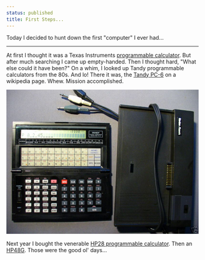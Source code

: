 ```yaml
---
status: published
title: First Steps...
---
```


Today I decided to hunt down the first "computer" I ever had...

---

At first I thought it was a Texas Instruments [programmable calculator](https://en.wikipedia.org/wiki/Programmable_calculator).  But after much searching I came up empty-handed.  Then I thought hard, "What else could it have been?"  On a whim, I looked up Tandy programmable calculators from the 80s.  And lo!  There it was, the [Tandy PC-6](https://en.wikipedia.org/wiki/Tandy_Pocket_Computer) on a wikipedia page.  Whew.  Mission accomplished.

![Tandy PC-6](Tandy_PC-6_Pocket_Computer.jpg)

Next year I bought the venerable [HP28 programmable calculator](https://en.wikipedia.org/wiki/HP-28_series).  Then an [HP48G](https://en.wikipedia.org/wiki/HP_48_series).  Those were the good ol' days...
